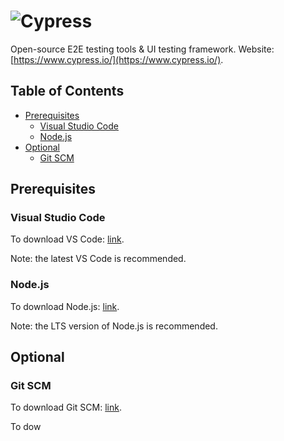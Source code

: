 <!-- omit in toc -->
# ![Cypress](https://www.cypress.io/_astro/navbar-brand.0d71ff96.svg)

Open-source E2E testing tools & UI testing framework. Website: [https://www.cypress.io/](https://www.cypress.io/).

<!-- omit in toc -->
## Table of Contents

- [Prerequisites](#prerequisites)
  - [Visual Studio Code](#visual-studio-code)
  - [Node.js](#nodejs)
- [Optional](#optional)
  - [Git SCM](#git-scm)

## Prerequisites

### Visual Studio Code

To download VS Code: [link](https://code.visualstudio.com/Download).

Note: the latest VS Code is recommended.

### Node.js

To download Node.js: [link](https://nodejs.org/en/download).

Note: the LTS version of Node.js is recommended.

## Optional

### Git SCM

To download Git SCM: [link](https://git-scm.com/downloads).

To dow

